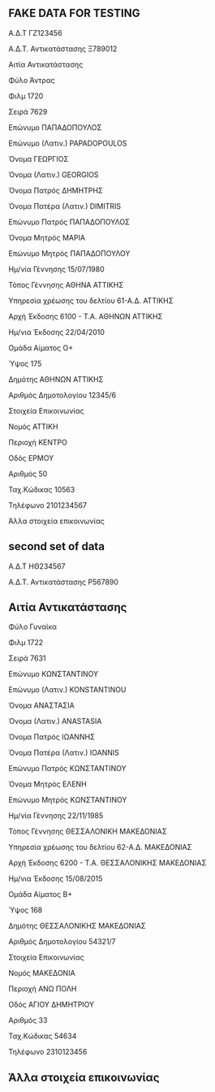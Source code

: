 ## FAKE DATA FOR TESTING

Α.Δ.Τ
ΓΖ123456

Α.Δ.Τ. Αντικατάστασης
Ξ789012

Αιτία Αντικατάστασης

Φύλο
Άντρας

Φιλμ
1720

Σειρά
7629

Επώνυμο
ΠΑΠΑΔΟΠΟΥΛΟΣ

Επώνυμο (Λατιν.)
PAPADOPOULOS

Όνομα
ΓΕΩΡΓΙΟΣ

Όνομα (Λατιν.)
GEORGIOS

Όνομα Πατρός
ΔΗΜΗΤΡΗΣ

Όνομα Πατέρα (Λατιν.)
DIMITRIS

Επώνυμο Πατρός
ΠΑΠΑΔΟΠΟΥΛΟΣ

Όνομα Μητρός
ΜΑΡΙΑ

Επώνυμο Μητρός
ΠΑΠΑΔΟΠΟΥΛΟΥ

Ημ/νία Γέννησης
15/07/1980

Τόπος Γέννησης
ΑΘΗΝΑ ΑΤΤΙΚΗΣ

Υπηρεσία χρέωσης του δελτίου
61-Α.Δ. ΑΤΤΙΚΗΣ

Αρχή Έκδοσης
6100 - Τ.Α. ΑΘΗΝΩΝ ΑΤΤΙΚΗΣ

Ημ/νια Έκδοσης
22/04/2010

Ομάδα Αίματος
Ο+

Ύψος
175

Δημότης
ΑΘΗΝΩΝ ΑΤΤΙΚΗΣ

Αριθμός Δημοτολογίου
12345/6

Στοιχεία Επικοινωνίας

Νομός
ΑΤΤΙΚΗ

Περιοχή
ΚΕΝΤΡΟ

Οδός
ΕΡΜΟΥ

Αριθμός
50

Ταχ.Κώδικας
10563

Τηλέφωνο
2101234567

Άλλα στοιχεία επικοινωνίας

## second set of data

Α.Δ.Τ
ΗΘ234567

Α.Δ.Τ. Αντικατάστασης
Ρ567890

## Αιτία Αντικατάστασης

Φύλο
Γυναίκα

Φιλμ
1722

Σειρά
7631

Επώνυμο
ΚΩΝΣΤΑΝΤΙΝΟΥ

Επώνυμο (Λατιν.)
KONSTANTINOU

Όνομα
ΑΝΑΣΤΑΣΙΑ

Όνομα (Λατιν.)
ANASTASIA

Όνομα Πατρός
ΙΩΑΝΝΗΣ

Όνομα Πατέρα (Λατιν.)
IOANNIS

Επώνυμο Πατρός
ΚΩΝΣΤΑΝΤΙΝΟΥ

Όνομα Μητρός
ΕΛΕΝΗ

Επώνυμο Μητρός
ΚΩΝΣΤΑΝΤΙΝΟΥ

Ημ/νία Γέννησης
22/11/1985

Τόπος Γέννησης
ΘΕΣΣΑΛΟΝΙΚΗ ΜΑΚΕΔΟΝΙΑΣ

Υπηρεσία χρέωσης του δελτίου
62-Α.Δ. ΜΑΚΕΔΟΝΙΑΣ

Αρχή Έκδοσης
6200 - Τ.Α. ΘΕΣΣΑΛΟΝΙΚΗΣ ΜΑΚΕΔΟΝΙΑΣ

Ημ/νια Έκδοσης
15/08/2015

Ομάδα Αίματος
Β+

Ύψος
168

Δημότης
ΘΕΣΣΑΛΟΝΙΚΗΣ ΜΑΚΕΔΟΝΙΑΣ

Αριθμός Δημοτολογίου
54321/7

Στοιχεία Επικοινωνίας

Νομός
ΜΑΚΕΔΟΝΙΑ

Περιοχή
ΑΝΩ ΠΟΛΗ

Οδός
ΑΓΙΟΥ ΔΗΜΗΤΡΙΟΥ

Αριθμός
33

Ταχ.Κώδικας
54634

Τηλέφωνο
2310123456

## Άλλα στοιχεία επικοινωνίας
